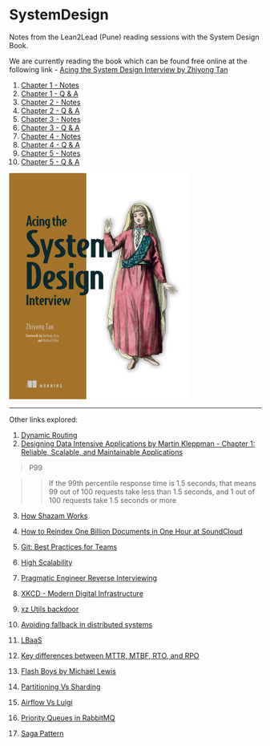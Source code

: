 # SystemDesign

Notes from the Lean2Lead (Pune) reading sessions with the System Design Book.

We are currently reading the book which can be found free online at the following link -
[Acing the System Design Interview by Zhiyong Tan ](https://www.manning.com/books/acing-the-system-design-interview)

1. [Chapter 1 - Notes](https://github.com/vidyabhandary/SystemDesign/blob/main/Chapter1_Notes.md)
2. [Chapter 1 - Q & A](https://github.com/vidyabhandary/SystemDesign/blob/main/Chapter1_QnA.md)
3. [Chapter 2 - Notes](https://github.com/vidyabhandary/SystemDesign/blob/main/Chapter2_Notes.md)
4. [Chapter 2 - Q & A](https://github.com/vidyabhandary/SystemDesign/blob/main/Chapter2_QnA.md)
5. [Chapter 3 - Notes](https://github.com/vidyabhandary/SystemDesign/blob/main/Chapter3_Notes.md)
6. [Chapter 3 - Q & A](https://github.com/vidyabhandary/SystemDesign/blob/main/Chapter3_QnA.md)
7. [Chapter 4 - Notes](https://github.com/vidyabhandary/SystemDesign/blob/main/Chapter4_Notes.md)
8. [Chapter 4 - Q & A](https://github.com/vidyabhandary/SystemDesign/blob/main/Chapter4_QnA.md)
9. [Chapter 5 - Notes](https://github.com/vidyabhandary/SystemDesign/blob/main/Chapter5_Notes.md)
10. [Chapter 5 - Q & A](https://github.com/vidyabhandary/SystemDesign/blob/main/Chapter5_QnA.md)

![](https://github.com/vidyabhandary/SystemDesign/blob/a30486c55cc9e5adee41fcb4266a330dd897e705/imgs/Tan-HI.png)

---

Other links explored:

1. [Dynamic Routing](https://github.com/vidyabhandary/til/blob/master/misc/Dynamic_Routing.md)
2. [Designing Data Intensive Applications by Martin Kleppman - Chapter 1: Reliable, Scalable, and Maintainable Applications](https://dataintensive.net/)

> P99

> > If the 99th percentile response time is 1.5 seconds, that means 99 out of 100 requests take less than 1.5 seconds, and 1 out of 100 requests take 1.5 seconds or more

3. [How Shazam Works](https://www.youtube.com/watch?v=kMNSAhsyiDg)

4. [How to Reindex One Billion Documents in One Hour at SoundCloud](https://developers.soundcloud.com/blog/how-to-reindex-1-billion-documents-in-1-hour-at-soundcloud)

5. [Git: Best Practices for Teams](https://www.youtube.com/watch?v=Hd_BMpn4sBA)

6. [High Scalability](http://highscalability.com/)

7. [Pragmatic Engineer Reverse Interviewing](https://blog.pragmaticengineer.com/reverse-interviewing/)

8. [XKCD - Modern Digital Infrastructure](https://xkcd.com/2347/)

9. [xz Utils backdoor](https://www.youtube.com/watch?v=WaDdEosS520)

10. [Avoiding fallback in distributed systems](https://aws.amazon.com/builders-library/avoiding-fallback-in-distributed-systems/)

11. [LBaaS](https://github.com/vidyabhandary/til/blob/master/misc/LBaaS.md)

12. [Key differences between MTTR, MTBF, RTO, and RPO](https://github.com/vidyabhandary/til/blob/master/misc/RTO_RPO_MTTR_MTBF.md)

13. [Flash Boys by Michael Lewis](https://vidyabhandary.blogspot.com/2015/01/book-review-flash-boys-by-michael-lewis.html)

14. [Partitioning Vs Sharding](https://github.com/vidyabhandary/TIL/blob/501537d24742b8730b879e10ea22d009ba950ed4/misc/PartioningVsSharding.md)

15. [Airflow Vs Luigi](https://github.com/vidyabhandary/TIL/blob/b3958e1acb0e4db1c30c3d66a1102f7aba2b193e/misc/AirFlowVsLuigi.md)

16. [Priority Queues in RabbitMQ](https://github.com/vidyabhandary/TIL/blob/b3958e1acb0e4db1c30c3d66a1102f7aba2b193e/misc/RabbitMQ_PriorityQs.md)

17. [Saga Pattern](https://www.youtube.com/watch?v=d2z78guUR4g)
